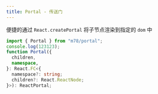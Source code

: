 ```yaml
---
title: Portal - 传送门
---
```


便捷的通过 `React.createPortal` 将子节点渲染到指定的 `dom` 中

```ts
import { Portal } from "m78/portal";
console.log(123123);
function Portal({
  children,
  namespace,
}: React.FC<{
  namespace?: string;
  children?: React.ReactNode;
}>): ReactPortal;
```
